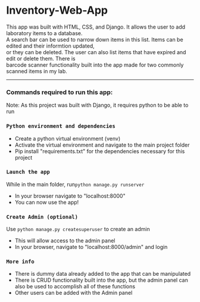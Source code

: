 # Inventory-Web-App

This app was built with HTML, CSS, and Django. It allows the user to add laboratory items to a database.  
A search bar can be used to narrow down items in this list. Items can be edited and their informtion updated, <br> 
or they can be deleted. The user can also list items that have expired and edit or delete them. There is <br>
barcode scanner functionality built into the app made for two commonly scanned items in my lab. 
<hr>


<h3>Commands required to run this app: </h3>

Note: As this project was built with Django, it requires python to be able to run

### `Python environment and dependencies`

<ul>
  <li>Create a python virtual environment (venv) </li>
  <li>Activate the virtual environment and navigate to the main project folder </li>
  <li>Pip install "requirements.txt" for the dependencies necessary for this project </li>
  
</ul>

### `Launch the app`

While in the main folder, run`python manage.py runserver` 
<ul>
  <li>In your browser navigate to "localhost:8000"</li>
  <li>You can now use the app!</li>
</ul>

### `Create Admin (optional)`
Use `python manage.py createsuperuser` to create an admin
<ul>
  <li>This will allow access to the admin panel</li>
  <li>In your browser, navigate to "localhost:8000/admin" and login </li>
</ul>


### `More info`
<ul>
  <li>There is dummy data already added to the app that can be manipulated</li>
  <li>There is CRUD functionality built into the app, but the admin panel can also be used to accomplish all of these functions</li>
  <li> Other users can be added with the Admin panel</li>
</ul>








